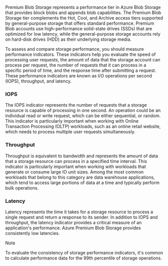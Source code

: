 Premium Blob Storage represents a performance tier in Azure Blob Storage that provides block blobs and appends blob capabilities. The Premium Blob Storage tier complements the Hot, Cool, and Archive access tiers supported by general-purpose storage that offers standard performance. Premium Blob accounts use high-performance solid-state drives (SSDs) that are optimized for low latency, while the general-purpose storage accounts rely on hard-disk drives (HDD) as their underlying storage media.

To assess and compare storage performance, you should measure performance indicators. These indicators help you evaluate the speed of processing user requests, the amount of data that the storage account can process per request, the number of requests that it can process in a specific period of time, and the response time after submitting a request. These performance indicators are known as I/O operations per second (IOPS), throughput, and latency.

### IOPS

The IOPS indicator represents the number of requests that a storage resource is capable of processing in one second. An operation could be an individual read or write request, which can be either sequential, or random. This indicator is particularly important when working with Online Transaction Processing (OLTP) workloads, such as an online retail website, which needs to process multiple user requests simultaneously. 

### Throughput

Throughput is equivalent to bandwidth and represents the amount of data that a storage resource can process in a specified time interval. This indicator is particularly important when working with workloads that generate or consume large IO unit sizes. Among the most common workloads that belong to this category are data warehouse applications, which tend to access large portions of data at a time and typically perform bulk operations.

### Latency

Latency represents the time it takes for a storage resource to process a single request and return a response to its sender. In addition to IOPS and throughput, the latency indicator provides a critical measure of an application's performance. Azure Premium Blob Storage provides consistently low latencies.

>[!Note] 
>To evaluate the consistency of storage performance indicators, it's common to calculate performance data for the 99th percentile of storage operations.
>

